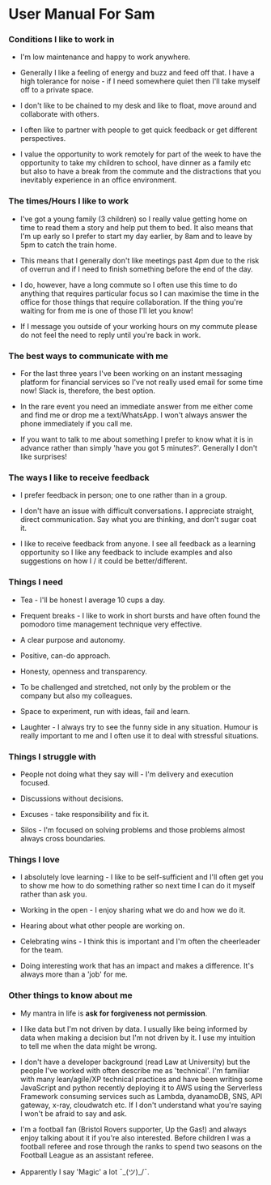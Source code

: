 # User Manual For Sam


### Conditions I like to work in

* I'm low maintenance and happy to work anywhere. 

* Generally I like a feeling of energy and buzz and feed off that. I have a high tolerance for noise - if I need somewhere quiet then I'll take myself off to a private space. 

* I don't like to be chained to my desk and like to float, move around and collaborate with others. 

* I often like to partner with people to get quick feedback or get different perspectives.
* I value the opportunity to work remotely for part of the week to have the opportunity to take my children to school, have dinner as a family etc but also to have a break from the commute and the distractions that you inevitably experience in an office environment.


### The times/Hours I like to work

* I've got a young family (3 children) so I really value getting home on time to read them a story and help put them to bed. It also means that I'm up early so I prefer to start my day earlier, by 8am and to leave by 5pm to catch the train home. 

* This means that I generally don't like meetings past 4pm due to the risk of overrun and if I need to finish something before the end of the day. 

* I do, however, have a long commute so I often use this time to do anything that requires particular focus so I can maximise the time in the office for those things that require collaboration. If the thing you're waiting for from me is one of those I'll let you know!
* If I message you outside of your working hours on my commute please do not feel the need to reply until you're back in work.


### The best ways to communicate with me

* For the last three years I've been working on an instant messaging platform for financial services so I've not really used email for some time now! Slack is, therefore, the best option. 

* In the rare event you need an immediate answer from me either come and find me or drop me a text/WhatsApp. I won't always answer the phone immediately if you call me.

* If you want to talk to me about something I prefer to know what it is in advance rather than simply 'have you got 5 minutes?'. Generally I don't like surprises!


### The ways I like to receive feedback

* I prefer feedback in person; one to one rather than in a group.

* I don't have an issue with difficult conversations. I appreciate straight, direct communication. Say what you are thinking, and don't sugar coat it. 

* I like to receive feedback from anyone. I see all feedback as a learning opportunity so I like any feedback to include examples and also suggestions on how I / it could be better/different.


### Things I need

* Tea - I'll be honest I average 10 cups a day. 

* Frequent breaks - I like to work in short bursts and have often found the pomodoro time management technique very effective.

* A clear purpose and autonomy. 

* Positive, can-do approach. 
* Honesty, openness and transparency.

* To be challenged and stretched, not only by the problem or the company but also my colleagues.

* Space to experiment, run with ideas, fail and learn. 

* Laughter - I always try to see the funny side in any situation. Humour is really important to me and I often use it to deal with stressful situations.


### Things I struggle with

* People not doing what they say will - I'm delivery and execution focused.

* Discussions without decisions.

* Excuses - take responsibility and fix it. 

* Silos - I'm focused on solving problems and those problems almost always cross boundaries.


### Things I love

* I absolutely love learning - I like to be self-sufficient and I'll often get you to show me how to do something rather so next time I can do it myself rather than ask you.

* Working in the open - I enjoy sharing what we do and how we do it.

* Hearing about what other people are working on.

* Celebrating wins - I think this is important and I'm often the cheerleader for the team. 

* Doing interesting work that has an impact and makes a difference. It's always more than a 'job' for me.



### Other things to know about me

* My mantra in life is **ask for forgiveness not permission**.

* I like data but I'm not driven by data. I usually like being informed by data when making a decision but I'm not driven by it. I use my intuition to tell me when the data might be wrong. 

* I don't have a developer background (read Law at University) but the people I've worked with often describe  me as 'technical'. I'm familiar with many lean/agile/XP technical practices and have been writing some JavaScript and python recently deploying it to AWS using the Serverless Framework consuming services such as Lambda, dyanamoDB, SNS, API gateway, x-ray, cloudwatch etc. If I don't understand what you're saying I won't be afraid to say and ask. 
* I'm a football fan (Bristol Rovers supporter, Up the Gas!) and always enjoy talking about it if you're also interested. Before children I was a football referee and rose through the ranks to spend two seasons on the Football League as an assistant referee.

* Apparently I say 'Magic' a lot ¯\_(ツ)_/¯.

